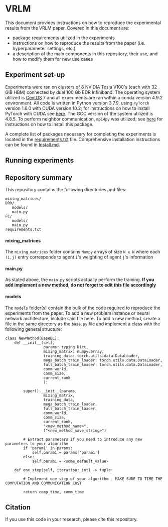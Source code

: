 # VRLM

This document provides instructions on how to reproduce the experimental results from the VRLM paper. Covered in this document are:

- package requirements utilized in the experiments
- instructions on how to reproduce the results from the paper (i.e. hyperparameter settings, etc.)
- a description of the main components in this repository, their use, and how to modify them for new use cases

## Experiment set-up

Experiments were ran on clusters of 8 NVIDIA Tesla V100's (each with 32 GiB HBM) connected by dual 100 Gb EDR Infiniband. The operating system utilized is [CentOS](https://www.centos.org) 7 and all experiments are ran within a conda version 4.9.2 environment. All code is written in Python version 3.7.9, using `PyTorch` version 1.6.0 with CUDA version 10.2; for instructions on how to install PyTorch with CUDA see [here](https://pytorch.org/get-started/previous-versions/). The GCC version of the system utilized is 4.8.5. To perform neighbor communication, `mpi4py` was utilized; see [here](https://mpi4py.readthedocs.io/en/stable/install.html) for instructions on how to install this package.

A complete list of packages necessary for completing the experiments is located in the [requirements.txt](setup/requirements.txt) file. Comprehensive installation instructions can be found in [Install.md](setup/Install.md).


## Running experiments


## Repository summary

This repository contains the following directories and files:
```
mixing_matrices/
DRO/
   models/
   main.py
FC/
   models/
   main.py
requirements.txt
```

#### mixing_matrices
The `mixing_matrices` folder contains `Numpy` arrays of size `N x N` where each `(i,j)` entry corresponds to agent `i`'s weighting of agent `j`'s information

#### main.py

As stated above, the `main.py` scripts actually perform the training. **If you add implement a new method, do not forget to edit this file accordingly**

#### models
The `models` folder(s) contain the bulk of the code required to reproduce the experiments from the paper. To add a new problem instance or neural network architecture, include said file here. To add a new method, create a file in the same directory as the `base.py` file and implement a class with the following general structure:

```
class NewMethod(BaseDL):
    def __init__(self,
                 params: typing.Dict,
                 mixing_matrix: numpy.array,
                 training_data: torch.utils.data.DataLoader,
                 mega_batch_train_loader: torch.utils.data.DataLoader,
                 full_batch_train_loader: torch.utils.data.DataLoader,
                 comm_world,
                 comm_size,
                 current_rank
                 ):

        super().__init__(params,
                 mixing_matrix,
                 training_data,
                 mega_batch_train_loader,
                 full_batch_train_loader,
                 comm_world,
                 comm_size,
                 current_rank,
                 "<new_method_name>",
                 f"<new_method_save_string>")

        # Extract parameters if you need to introduce any new parameters to your algorithm
        if 'param1' in params:
            self.param1 = params['param1']
        else:
            self.param1 = <some_default_value>

    def one_step(self, iteration: int) -> tuple:

        # Implement one step of your algorithm - MAKE SURE TO TIME THE COMPUTATION AND COMMUNICATION COST

        return comp_time, comm_time
```

## Citation

If you use this code in your research, please cite this repository.



